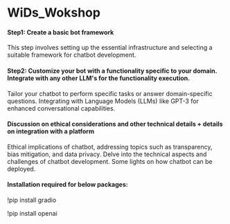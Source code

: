 # WiDs_Wokshop

####  Step1: Create a basic bot framework
This step involves setting up the essential infrastructure and selecting a suitable framework for chatbot development.
####  Step2: Customize your bot with a functionality specific to your domain. Integrate with any other LLM's for the functionality execution.
Tailor your chatbot to perform specific tasks or answer domain-specific questions. Integrating with Language Models (LLMs) like GPT-3 for enhanced conversational capabilities.
####  Discussion on ethical considerations and other technical details + details on integration with a platform
Ethical implications of chatbot, addressing topics such as transparency, bias mitigation, and data privacy. Delve into the technical aspects and challenges of chatbot development. Some lights on how chatbot can be deployed.

#### Installation required for below packages:
!pip install gradio

!pip install openai
